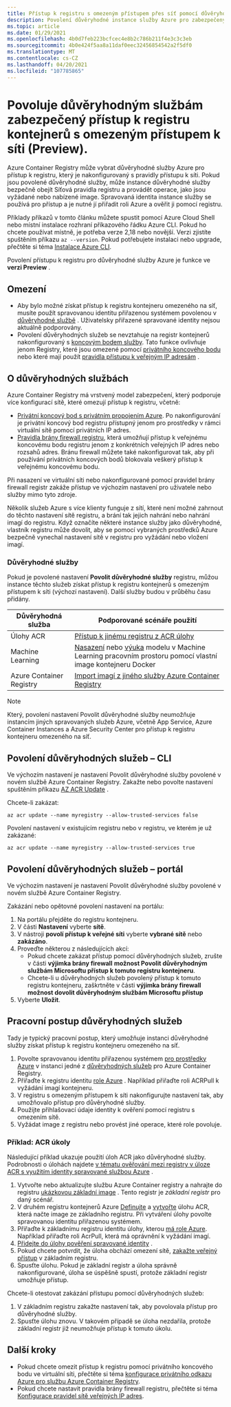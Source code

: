 ```yaml
---
title: Přístup k registru s omezeným přístupem přes síť pomocí důvěryhodné služby Azure
description: Povolení důvěryhodné instance služby Azure pro zabezpečený přístup k registru kontejneru omezeného na síť pro vyžádání nebo vložení imagí
ms.topic: article
ms.date: 01/29/2021
ms.openlocfilehash: 4b0d7feb223bcfcec4e8b2c786b211f4e3c3c3eb
ms.sourcegitcommit: 4b0e424f5aa8a11daf0eec32456854542a2f5df0
ms.translationtype: MT
ms.contentlocale: cs-CZ
ms.lasthandoff: 04/20/2021
ms.locfileid: "107785865"
---
```

# <a name="allow-trusted-services-to-securely-access-a-network-restricted-container-registry-preview"></a>Povoluje důvěryhodným službám zabezpečený přístup k registru kontejnerů s omezeným přístupem k síti (Preview).

Azure Container Registry může vybrat důvěryhodné služby Azure pro přístup k registru, který je nakonfigurovaný s pravidly přístupu k síti. Pokud jsou povolené důvěryhodné služby, může instance důvěryhodné služby bezpečně obejít Síťová pravidla registru a provádět operace, jako jsou vyžádané nebo nabízené image. Spravovaná identita instance služby se používá pro přístup a je nutné jí přiřadit roli Azure a ověřit ji pomocí registru.

Příklady příkazů v tomto článku můžete spustit pomocí Azure Cloud Shell nebo místní instalace rozhraní příkazového řádku Azure CLI. Pokud ho chcete používat místně, je potřeba verze 2,18 nebo novější. Verzi zjistíte spuštěním příkazu `az --version`. Pokud potřebujete instalaci nebo upgrade, přečtěte si téma [Instalace Azure CLI](/cli/azure/install-azure-cli).

Povolení přístupu k registru pro důvěryhodné služby Azure je funkce ve **verzi Preview** .

## <a name="limitations"></a>Omezení

* Aby bylo možné získat přístup k registru kontejneru omezeného na síť, musíte použít spravovanou identitu přiřazenou systémem povolenou v [důvěryhodné službě](#trusted-services) . Uživatelsky přiřazené spravované identity nejsou aktuálně podporovány.
* Povolení důvěryhodných služeb se nevztahuje na registr kontejnerů nakonfigurovaný s [koncovým bodem služby](container-registry-vnet.md). Tato funkce ovlivňuje jenom Registry, které jsou omezené pomocí [privátního koncového bodu](container-registry-private-link.md) nebo které mají použít [pravidla přístupu k veřejným IP adresám](container-registry-access-selected-networks.md) . 

## <a name="about-trusted-services"></a>O důvěryhodných službách

Azure Container Registry má vrstvený model zabezpečení, který podporuje více konfigurací sítě, které omezují přístup k registru, včetně:

* [Privátní koncový bod s privátním propojením Azure](container-registry-private-link.md). Po nakonfigurování je privátní koncový bod registru přístupný jenom pro prostředky v rámci virtuální sítě pomocí privátních IP adres.  
* [Pravidla brány firewall registru](container-registry-access-selected-networks.md), která umožňují přístup k veřejnému koncovému bodu registru jenom z konkrétních veřejných IP adres nebo rozsahů adres. Bránu firewall můžete také nakonfigurovat tak, aby při používání privátních koncových bodů blokovala veškerý přístup k veřejnému koncovému bodu.

Při nasazení ve virtuální síti nebo nakonfigurované pomocí pravidel brány firewall registr zakáže přístup ve výchozím nastavení pro uživatele nebo služby mimo tyto zdroje. 

Několik služeb Azure s více klienty funguje z sítí, které není možné zahrnout do těchto nastavení sítě registru, a brání tak jejich nahrání nebo nahrání imagí do registru. Když označíte některé instance služby jako důvěryhodné, vlastník registru může dovolit, aby se pomocí vybraných prostředků Azure bezpečně vynechal nastavení sítě v registru pro vyžádání nebo vložení imagí. 

### <a name="trusted-services"></a>Důvěryhodné služby

Pokud je povolené nastavení **Povolit důvěryhodné služby** registru, můžou instance těchto služeb získat přístup k registru kontejnerů s omezeným přístupem k síti (výchozí nastavení). Další služby budou v průběhu času přidány.

|Důvěryhodná služba  |Podporované scénáře použití  |
|---------|---------|
|Úlohy ACR     | [Přístup k jinému registru z ACR úlohy](container-registry-tasks-cross-registry-authentication.md)       |
|Machine Learning | [Nasazení](../machine-learning/how-to-deploy-custom-docker-image.md) nebo [výuka](../machine-learning/how-to-train-with-custom-image.md) modelu v Machine Learning pracovním prostoru pomocí vlastní image kontejneru Docker |
|Azure Container Registry | [Import imagí z jiného služby Azure Container Registry](container-registry-import-images.md#import-from-an-azure-container-registry-in-the-same-ad-tenant) | 

> [!NOTE]
> Který, povolení nastavení Povolit důvěryhodné služby neumožňuje instancím jiných spravovaných služeb Azure, včetně App Service, Azure Container Instances a Azure Security Center pro přístup k registru kontejneru omezeného na síť.

## <a name="allow-trusted-services---cli"></a>Povolení důvěryhodných služeb – CLI

Ve výchozím nastavení je nastavení Povolit důvěryhodné služby povolené v novém službě Azure Container Registry. Zakažte nebo povolte nastavení spuštěním příkazu [AZ ACR Update](/cli/azure/acr#az_acr_update) .

Chcete-li zakázat:

```azurecli
az acr update --name myregistry --allow-trusted-services false
```

Povolení nastavení v existujícím registru nebo v registru, ve kterém je už zakázané:

```azurecli
az acr update --name myregistry --allow-trusted-services true
```

## <a name="allow-trusted-services---portal"></a>Povolení důvěryhodných služeb – portál

Ve výchozím nastavení je nastavení Povolit důvěryhodné služby povolené v novém službě Azure Container Registry. 

Zakázání nebo opětovné povolení nastavení na portálu:

1. Na portálu přejděte do registru kontejneru.
1. V části **Nastavení** vyberte **sítě**. 
1. V nástroji **povolí přístup k veřejné síti** vyberte **vybrané sítě** nebo **zakázáno**.
1. Proveďte některou z následujících akcí:
    * Pokud chcete zakázat přístup pomocí důvěryhodných služeb, zrušte v části **výjimka brány firewall** **možnost Povolit důvěryhodným službám Microsoftu přístup k tomuto registru kontejneru**. 
    * Chcete-li u důvěryhodných služeb povolený přístup k tomuto registru kontejneru, zaškrtněte v části **výjimka brány firewall** **možnost dovolit důvěryhodným službám Microsoftu přístup**
1. Vyberte **Uložit**.

## <a name="trusted-services-workflow"></a>Pracovní postup důvěryhodných služeb

Tady je typický pracovní postup, který umožňuje instanci důvěryhodné služby získat přístup k registru kontejneru omezeného na síť.

1. Povolte spravovanou identitu přiřazenou systémem [pro prostředky Azure](../active-directory/managed-identities-azure-resources/overview.md) v instanci jedné z [důvěryhodných služeb](#trusted-services) pro Azure Container Registry.
1. Přiřaďte k registru identitu [role Azure](container-registry-roles.md) . Například přiřaďte roli ACRPull k vyžádání imagí kontejneru.
1. V registru s omezeným přístupem k síti nakonfigurujte nastavení tak, aby umožňovalo přístup pro důvěryhodné služby.
1. Použijte přihlašovací údaje identity k ověření pomocí registru s omezením sítě. 
1. Vyžádat image z registru nebo provést jiné operace, které role povoluje.

### <a name="example-acr-tasks"></a>Příklad: ACR úkoly

Následující příklad ukazuje použití úloh ACR jako důvěryhodné služby. Podrobnosti o úlohách najdete [v tématu ověřování mezi registry v úloze ACR s využitím identity spravované službou Azure](container-registry-tasks-cross-registry-authentication.md) .

1. Vytvořte nebo aktualizujte službu Azure Container registry a nahrajte do registru [ukázkovou základní image](container-registry-tasks-cross-registry-authentication.md#prepare-base-registry) . Tento registr je *základní registr* pro daný scénář.
1. V druhém registru kontejnerů Azure [Definujte](container-registry-tasks-cross-registry-authentication.md#define-task-steps-in-yaml-file) a [vytvořte](container-registry-tasks-cross-registry-authentication.md#option-2-create-task-with-system-assigned-identity) úlohu ACR, která načte image ze základního registru. Při vytváření úlohy povolte spravovanou identitu přiřazenou systémem.
1. Přiřaďte k základnímu registru identitu úlohy, kterou [má role Azure](container-registry-tasks-authentication-managed-identity.md#3-grant-the-identity-permissions-to-access-other-azure-resources). Například přiřaďte roli AcrPull, která má oprávnění k vyžádání imagí.
1. [Přidejte do úlohy pověření spravované identity](container-registry-tasks-authentication-managed-identity.md#4-optional-add-credentials-to-the-task) .
1. Pokud chcete potvrdit, že úloha obchází omezení sítě, [zakažte veřejný přístup](container-registry-access-selected-networks.md#disable-public-network-access) v základním registru.
1. Spusťte úlohu. Pokud je základní registr a úloha správně nakonfigurované, úloha se úspěšně spustí, protože základní registr umožňuje přístup.

Chcete-li otestovat zakázání přístupu pomocí důvěryhodných služeb:

1. V základním registru zakažte nastavení tak, aby povolovala přístup pro důvěryhodné služby.
1. Spusťte úlohu znovu. V takovém případě se úloha nezdařila, protože základní registr již neumožňuje přístup k tomuto úkolu.

## <a name="next-steps"></a>Další kroky

* Pokud chcete omezit přístup k registru pomocí privátního koncového bodu ve virtuální síti, přečtěte si téma [konfigurace privátního odkazu Azure pro službu Azure Container Registry](container-registry-private-link.md).
* Pokud chcete nastavit pravidla brány firewall registru, přečtěte si téma [Konfigurace pravidel sítě veřejných IP adres](container-registry-access-selected-networks.md).
